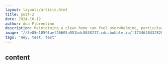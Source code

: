 ```yaml
---
layout: layouts/article.html
title: post-2
date: 2024-16-12
author: Ana Florentino
description: Maintaining a clean home can feel overwhelming, particularly for individuals with busy schedules and minimal free time. However, employing simple and effective strategies can help you keep your home tidy and organized, even amidst a hectic lifestyle.
image: "//3e05e1059faef26605a551bdc8638217.cdn.bubble.io/f1734640432828x375397332491456200/Frame%20552.png"
tags: "Hey, test, test"
---
```


## content